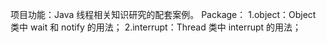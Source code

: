 项目功能：Java 线程相关知识研究的配套案例。
Package：
    1.object：Object 类中 wait 和 notify 的用法；
    2.interrupt：Thread 类中 interrupt 的用法；
    